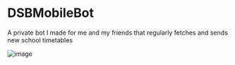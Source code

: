 # DSBMobileBot
A private bot I made for me and my friends that regularly fetches and sends new school timetables

![image](https://user-images.githubusercontent.com/48297101/164553973-8a32be8d-8fee-4b4e-bb31-caa9c5a4cb4a.png)
